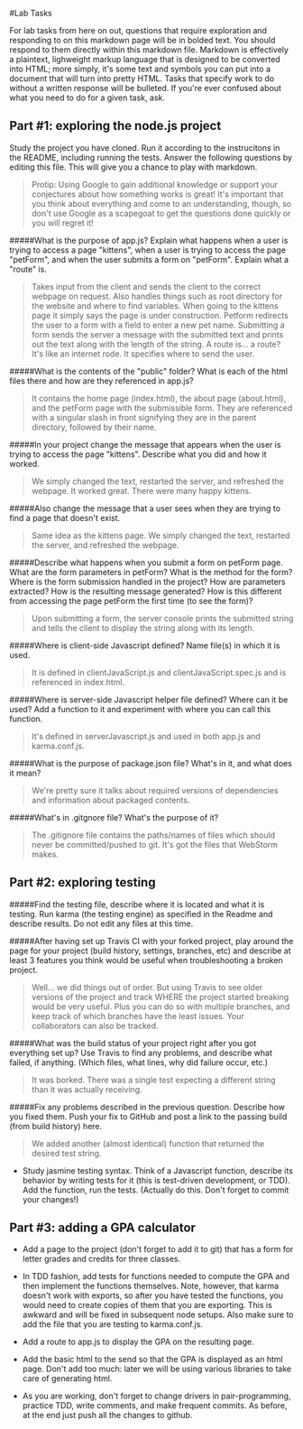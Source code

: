 #Lab Tasks

For lab tasks from here on out, questions that require exploration and responding to on this markdown page will be in bolded text. You should respond to them directly within this markdown file. Markdown is effectively a plaintext, lighweight markup language that is designed to be converted into HTML; more simply, it's some text and symbols you can put into a document that will turn into pretty HTML.
Tasks that specify work to do without a written response will be bulleted.
If you're ever confused about what you need to do for a given task, ask.

## Part #1: exploring the node.js project
Study the project you have cloned. Run it according to the instrucitons in the README, including running the tests. Answer the following questions by editing this file.  This will give you a chance to play with markdown.

> Protip: Using Google to gain additional knowledge or support your conjectures about how something works is great! It's important that you think about everything and come to an understanding, though, so don't use Google as a scapegoat to get the questions done quickly or you will regret it!

#####What is the purpose of app.js? Explain what happens when a user is trying to access a page "kittens", when a user is trying to access the page "petForm", and when the user submits a form on "petForm". Explain what a "route" is.

> Takes input from the client and sends the client to the correct webpage on request. Also handles things such as root directory for the website and where to find variables. When going to the kittens page it simply says the page is under construction. Petform redirects the user to a form with a field to enter a new pet name. Submitting a form sends the server a message with the submitted text and prints out the text along with the length of the string. A route is... a route? It's like an internet rode. It specifies where to send the user.

#####What is the contents of the "public" folder? What is each of the html files there and how are they referenced in app.js?

> It contains the home page (index.html), the about page (about.html), and the petForm page with the submissible form. They are referenced with a singular slash in front signifying they are in the parent directory, followed by their name.

#####In your project change the message that appears when the user is trying to access the page "kittens". Describe what you did and how it worked.

> We simply changed the text, restarted the server, and refreshed the webpage. It worked great. There were many happy kittens.

#####Also change the message that a user sees when they are trying to find a page that doesn't exist.
> Same idea as the kittens page. We simply changed the text, restarted the server, and refreshed the webpage.

#####Describe what happens when you submit a form on petForm page. What are the form parameters in petForm? What is the method for the form? Where is the form submission handled in the project? How are parameters extracted? How is the resulting message generated? How is this different from accessing the page petForm the first time (to see the form)?
> Upon submitting a form, the server console prints the submitted string and tells the client to display the string along with its length.

#####Where is client-side Javascript defined? Name file(s) in which it is used.
> It is defined in clientJavaScript.js and clientJavaScript.spec.js and is referenced in index.html.

#####Where is server-side Javascript helper file defined? Where can it be used? Add a function to it and experiment with where you can call this function.
> It's defined in serverJavascript.js and used in both app.js and karma.conf.js.

#####What is the purpose of package.json file? What's in it, and what does it mean?
> We're pretty sure it talks about required versions of dependencies and information about packaged contents.

#####What's in .gitgnore file? What's the purpose of it?
> The .gitignore file contains the paths/names of files which should never be committed/pushed to git. It's got the files that WebStorm makes.

## Part #2: exploring testing

#####Find the testing file, describe where it is located and what it is testing. Run karma (the testing engine) as specified in the Readme and describe results. Do not edit any files at this time.

#####After having set up Travis CI with your forked project, play around the page for your project (build history, settings, branches, etc) and describe at least 3 features you think would be useful when troubleshooting a broken project.
> Well... we did things out of order. But using Travis to see older versions of the project and track WHERE the project started breaking would be very useful. Plus you can do so with multiple branches, and keep track of which branches have the least issues. Your collaborators can also be tracked.

#####What was the build status of your project right after you got everything set up? Use Travis to find any problems, and describe what failed, if anything. (Which files, what lines, why did failure occur, etc.)
> It was borked. There was a single test expecting a different string than it was actually receiving.

#####Fix any problems described in the previous question. Describe how you fixed them. Push your fix to GitHub and post a link to the passing build (from build history) here.
> We added another (almost identical) function that returned the desired test string.

- Study jasmine testing syntax. Think of a Javascript function, describe its behavior by writing tests for it (this is test-driven development, or TDD). Add the function, run the tests. (Actually do this. Don't forget to commit your changes!)

## Part #3: adding a GPA calculator

- Add a page to the project (don't forget to add it to git) that has a form for letter grades and credits for three classes.

- In TDD fashion, add tests for functions needed to compute the GPA and then implement the functions themselves. Note, however, that karma doesn't work with exports, so after you have tested the functions, you would need to create copies of them that you are exporting. This is awkward and will be fixed in subsequent node setups. Also make sure to add the file that you are testing to karma.conf.js.

- Add a route to app.js to display the GPA on the resulting page.

- Add the basic html to the send so that the GPA is displayed as an html page. Don't add too much: later we will be using various libraries to take care of generating html.

- As you are working, don't forget to change drivers in pair-programming, practice TDD, write comments, and make frequent commits. As before, at the end just push all the changes to github.

